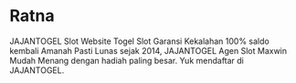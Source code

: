 # Ratna
JAJANTOGEL Slot Website Togel Slot Garansi Kekalahan 100% saldo kembali Amanah Pasti Lunas sejak 2014, JAJANTOGEL Agen Slot Maxwin Mudah Menang dengan hadiah paling besar. Yuk mendaftar di JAJANTOGEL.
